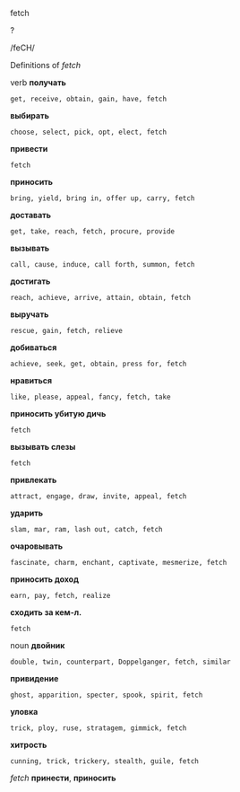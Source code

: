 fetch

?

/feCH/

Definitions of _fetch_

verb
**получать**

    get, receive, obtain, gain, have, fetch
**выбирать**

    choose, select, pick, opt, elect, fetch
**привести**

    fetch
**приносить**

    bring, yield, bring in, offer up, carry, fetch
**доставать**

    get, take, reach, fetch, procure, provide
**вызывать**

    call, cause, induce, call forth, summon, fetch
**достигать**

    reach, achieve, arrive, attain, obtain, fetch
**выручать**

    rescue, gain, fetch, relieve
**добиваться**

    achieve, seek, get, obtain, press for, fetch
**нравиться**

    like, please, appeal, fancy, fetch, take
**приносить убитую дичь**

    fetch
**вызывать слезы**

    fetch
**привлекать**

    attract, engage, draw, invite, appeal, fetch
**ударить**

    slam, mar, ram, lash out, catch, fetch
**очаровывать**

    fascinate, charm, enchant, captivate, mesmerize, fetch
**приносить доход**

    earn, pay, fetch, realize
**сходить за кем-л.**

    fetch

noun
**двойник**

    double, twin, counterpart, Doppelganger, fetch, similar
**привидение**

    ghost, apparition, specter, spook, spirit, fetch
**уловка**

    trick, ploy, ruse, stratagem, gimmick, fetch
**хитрость**

    cunning, trick, trickery, stealth, guile, fetch

_fetch_
**принести**, **приносить**